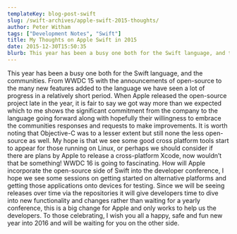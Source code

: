 ```yaml
---
templateKey: blog-post-swift
slug: /swift-archives/apple-swift-2015-thoughts/
author: Peter Witham
tags: ["Development Notes", "Swift"]
title: My Thoughts on Apple Swift in 2015
date: 2015-12-30T15:50:35
blurb: This year has been a busy one both for the Swift language, and the communities. From WWDC 15 with the announcements of open-source to the many new features added to the language, here are some thoughts going into 2016.
---
```


This year has been a busy one both for the Swift language, and the communities. From WWDC 15 with the announcements of open-source to the many new features added to the language we have seen a lot of progress in a relatively short period. When Apple released the open-source project late in the year, it is fair to say we got way more than we expected which to me shows the significant commitment from the company to the language going forward along with hopefully their willingness to embrace the communities responses and requests to make improvements. It is worth noting that Objective-C was to a lesser extent but still none the less open-source as well. My hope is that we see some good cross platform tools start to appear for those running on Linux, or perhaps we should consider if there are plans by Apple to release a cross-platform Xcode, now wouldn’t that be something! WWDC 16 is going to fascinating. How will Apple incorporate the open-source side of Swift into the developer conference, I hope we see some sessions on getting started on alternative platforms and getting those applications onto devices for testing. Since we will be seeing releases over time via the repositories it will give developers time to dive into new functionality and changes rather than waiting for a yearly conference, this is a big change for Apple and only works to help us the developers. To those celebrating, I wish you all a happy, safe and fun new year into 2016 and will be waiting for you on the other side.
